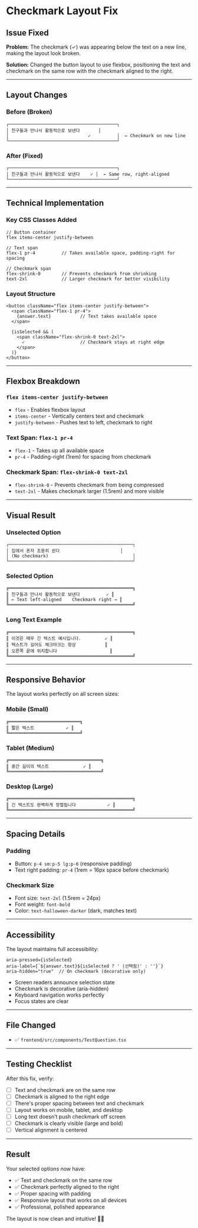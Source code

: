 # Checkmark Layout Fix

## Issue Fixed

**Problem:** The checkmark (✓) was appearing below the text on a new line, making the layout look broken.

**Solution:** Changed the button layout to use flexbox, positioning the text and checkmark on the same row with the checkmark aligned to the right.

---

## Layout Changes

### Before (Broken)
```
┌─────────────────────────────────────────┐
│ 친구들과 만나서 활동적으로 보낸다       │
│                              ✓          │  ← Checkmark on new line
└─────────────────────────────────────────┘
```

### After (Fixed)
```
┌─────────────────────────────────────────┐
│ 친구들과 만나서 활동적으로 보낸다    ✓ │  ← Same row, right-aligned
└─────────────────────────────────────────┘
```

---

## Technical Implementation

### Key CSS Classes Added

```tsx
// Button container
flex items-center justify-between

// Text span
flex-1 pr-4          // Takes available space, padding-right for spacing

// Checkmark span
flex-shrink-0        // Prevents checkmark from shrinking
text-2xl             // Larger checkmark for better visibility
```

### Layout Structure

```tsx
<button className="flex items-center justify-between">
  <span className="flex-1 pr-4">
    {answer.text}           // Text takes available space
  </span>
  
  {isSelected && (
    <span className="flex-shrink-0 text-2xl">
      ✓                     // Checkmark stays at right edge
    </span>
  )}
</button>
```

---

## Flexbox Breakdown

### `flex items-center justify-between`
- `flex` - Enables flexbox layout
- `items-center` - Vertically centers text and checkmark
- `justify-between` - Pushes text to left, checkmark to right

### Text Span: `flex-1 pr-4`
- `flex-1` - Takes up all available space
- `pr-4` - Padding-right (1rem) for spacing from checkmark

### Checkmark Span: `flex-shrink-0 text-2xl`
- `flex-shrink-0` - Prevents checkmark from being compressed
- `text-2xl` - Makes checkmark larger (1.5rem) and more visible

---

## Visual Result

### Unselected Option
```
┌───────────────────────────────────────────────┐
│ 집에서 혼자 조용히 쉰다                       │
│ (No checkmark)                                │
└───────────────────────────────────────────────┘
```

### Selected Option
```
╔═══════════════════════════════════════════════╗
║ 친구들과 만나서 활동적으로 보낸다          ✓ ║
║ ← Text left-aligned    Checkmark right → ║
╚═══════════════════════════════════════════════╝
```

### Long Text Example
```
╔═══════════════════════════════════════════════╗
║ 이것은 매우 긴 텍스트 예시입니다.         ✓ ║
║ 텍스트가 길어도 체크마크는 항상           ║
║ 오른쪽 끝에 위치합니다                    ║
╚═══════════════════════════════════════════════╝
```

---

## Responsive Behavior

The layout works perfectly on all screen sizes:

### Mobile (Small)
```
╔═══════════════════════════╗
║ 짧은 텍스트            ✓ ║
╚═══════════════════════════╝
```

### Tablet (Medium)
```
╔═══════════════════════════════════╗
║ 중간 길이의 텍스트             ✓ ║
╚═══════════════════════════════════╝
```

### Desktop (Large)
```
╔═══════════════════════════════════════════════╗
║ 긴 텍스트도 완벽하게 정렬됩니다            ✓ ║
╚═══════════════════════════════════════════════╝
```

---

## Spacing Details

### Padding
- Button: `p-4 sm:p-5 lg:p-6` (responsive padding)
- Text right padding: `pr-4` (1rem = 16px space before checkmark)

### Checkmark Size
- Font size: `text-2xl` (1.5rem = 24px)
- Font weight: `font-bold`
- Color: `text-halloween-darker` (dark, matches text)

---

## Accessibility

The layout maintains full accessibility:

```tsx
aria-pressed={isSelected}
aria-label={`${answer.text}${isSelected ? ' (선택됨)' : ''}`}
aria-hidden="true"  // On checkmark (decorative only)
```

- Screen readers announce selection state
- Checkmark is decorative (aria-hidden)
- Keyboard navigation works perfectly
- Focus states are clear

---

## File Changed

- ✅ `frontend/src/components/TestQuestion.tsx`

---

## Testing Checklist

After this fix, verify:

- [ ] Text and checkmark are on the same row
- [ ] Checkmark is aligned to the right edge
- [ ] There's proper spacing between text and checkmark
- [ ] Layout works on mobile, tablet, and desktop
- [ ] Long text doesn't push checkmark off screen
- [ ] Checkmark is clearly visible (large and bold)
- [ ] Vertical alignment is centered

---

## Result

Your selected options now have:
- ✅ Text and checkmark on the same row
- ✅ Checkmark perfectly aligned to the right
- ✅ Proper spacing with padding
- ✅ Responsive layout that works on all devices
- ✅ Professional, polished appearance

The layout is now clean and intuitive! 🎃✨
